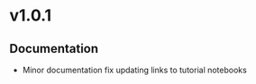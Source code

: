 # v1.0.1

Documentation
-------------

- Minor documentation fix updating links to tutorial notebooks 
